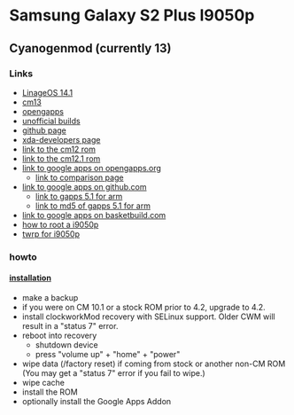 # Samsung Galaxy S2 Plus I9050p

## Cyanogenmod (currently 13)

### Links

* [LinageOS 14.1](https://forum.xda-developers.com/galaxy-s2-plus/orig-development/rom-cyanogenmod-14-1-t3524368)
* [cm13](https://s.basketbuild.com/devs/GHsR/CM-13/i9105p)
* [opengapps](http://opengapps.org/?download=false&arch=arm&api=6.0)
* [unofficial builds](http://wiki.cyanogenmod.org/w/Unofficial_Ports#Samsung_Galaxy_S_II_Plus_.28GT-I9105P.29)
* [github page](https://github.com/andixlm/android_device_samsung_i9105p)
* [xda-developers page](http://forum.xda-developers.com/galaxy-s2-plus/orig-development/rom-cyanogenmod-12-1-t3084287)
* [link to the cm12 rom](https://s.basketbuild.com/devs/andixlm/CM12/i9105p)
* [link to the cm12.1 rom](https://s.basketbuild.com/devs/andixlm/CM12.1/i9105p)
* [link to google apps on opengapps.org](http://opengapps.org/?download=true&arch=arm&api=5.1&variant=full)
    * [link to comparison page](https://github.com/opengapps/opengapps/wiki/Package-Comparison)
* [link to google apps on github.com](https://github.com/cgapps/vendor_google)
    * [link to gapps 5.1 for arm](https://github.com/cgapps/vendor_google/raw/builds/arm/gapps-5.1-arm-2015-07-17-13-29.zip)
    * [link to md5 of gapps 5.1 for arm](https://github.com/cgapps/vendor_google/raw/builds/arm/gapps-5.1-arm-2015-07-17-13-29.md5)
* [link to google apps on basketbuild.com](https://s.basketbuild.com/gapps)
* [how to root a i9050p](http://forum.xda-developers.com/showthread.php?t=2663834)
* [twrp for i9050p](https://twrp.me/devices/samsunggalaxys2plus.html)

### howto

#### [installation](http://forum.xda-developers.com/showpost.php?s=2a932624b48474120f9bf605a3c2c22c&p=56828216&postcount=2)

* make a backup
* if you were on CM 10.1 or a stock ROM prior to 4.2, upgrade to 4.2.
* install clockworkMod recovery with SELinux support. Older CWM will result in a "status 7" error.
* reboot into recovery
    * shutdown device
    * press "volume up" + "home" + "power"
* wipe data (/factory reset) if coming from stock or another non-CM ROM (You may get a "status 7" error if you fail to wipe.)
* wipe cache 
* install the ROM
* optionally install the Google Apps Addon
